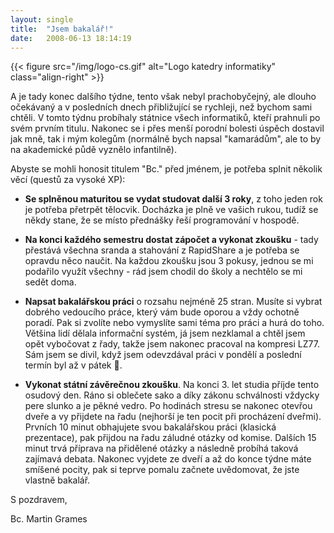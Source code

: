 ```yaml
---
layout: single
title:  "Jsem bakalář!"
date:   2008-06-13 18:14:19
---
```

{{< figure src="/img/logo-cs.gif" alt="Logo katedry informatiky" class="align-right" >}}

A je tady konec dalšího týdne, tento však nebyl prachobyčejný, ale dlouho očekávaný
a v posledních dnech přibližující se rychleji, než bychom sami chtěli. V tomto
týdnu probíhaly státnice všech informatiků, kteří prahnuli po svém prvním titulu.
Nakonec se i přes menší porodní bolesti úspěch dostavil jak mně, tak i mým kolegům
(normálně bych napsal "kamarádům", ale to by na akademické půdě vyznělo infantilně).

Abyste se mohli honosit titulem "Bc." před jménem, je potřeba splnit několik věcí
(questů za vysoké XP):

- **Se splněnou maturitou se vydat studovat další 3 roky**, z toho jeden rok je potřeba přetrpět tělocvik. Docházka je plně ve vašich rukou, tudíž se někdy stane, že se místo přednášky řeší programování v hospodě.

- **Na konci každého semestru dostat zápočet a vykonat zkoušku** - tady přestává všechna sranda a stahování z RapidShare a je potřeba se opravdu něco naučit. Na každou zkoušku jsou 3 pokusy, jednou se mi podařilo využít všechny - rád jsem chodil do školy a nechtělo se mi sedět doma.

- **Napsat bakalářskou práci** o rozsahu nejméně 25 stran. Musíte si vybrat dobrého vedoucího práce, který vám bude oporou a vždy ochotně poradí. Pak si zvolíte nebo vymyslíte sami téma pro práci a hurá do toho. Většina lidí dělala informační systém, já jsem nezklamal a chtěl jsem opět vybočovat z řady, takže jsem nakonec pracoval na kompresi LZ77. Sám jsem se divil, když jsem odevzdával práci v pondělí a poslední termín byl až v pátek :slightly_smiling_face:.

- **Vykonat státní závěrečnou zkoušku**. Na konci 3. let studia příjde tento osudový den. Ráno si oblečete sako a díky zákonu schválnosti vždycky pere slunko a je pěkné vedro. Po hodinách stresu se nakonec otevřou dveře a vy přijdete na řadu (nejhorší je ten pocit při procházení dveřmi). Prvních 10 minut obhajujete svou bakalářskou práci (klasická prezentace), pak přijdou na řadu záludné otázky od komise. Dalších 15 minut trvá příprava na přidělené otázky a následně probíhá taková zajímavá debata. Nakonec vyjdete ze dveří a až do konce týdne máte smíšené pocity, pak si teprve pomalu začnete uvědomovat, že jste vlastně bakalář.


S pozdravem,

Bc. Martin Grames

